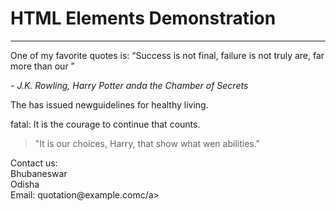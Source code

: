<h1>HTML Elements Demonstration</h1><hr> <p>One of my favorite quotes is: <q>Success is not final, failure is not truly are, far more than our <p><cite>- J.K. Rowling, Harry Potter anda the Chamber of Secrets</cite></p> <p>The <abbr WHO</abbr> has issued newguidelines for healthy living.</p> fatal: It is the courage to continue that counts.</q ></p> <blockquote>"It is our choices, Harry, that show what wen abilities."</blockquote <address> Contact us: <br /> Bhubaneswar<br /> Odisha<br /> Email: <a href-"mailto:quotation@example.com"> quotation@example.comc/a> </address> </body> </html>
